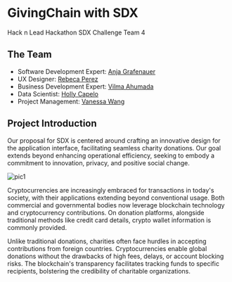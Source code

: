 # GivingChain with SDX
Hack n Lead Hackathon SDX Challenge Team 4

## The Team
- Software Development Expert: [Anja Grafenauer](http://linkedin.com/in/anja-grafenauer)
- UX Designer: [Rebeca Perez](http://linkedin.com/in/beci-p-22270b291)
- Business Development Expert: [Vilma Ahumada](http://linkedin.com/in/vilmaahumada)
- Data Scientist: [Holly Capelo](http://linkedin.com/in/holly-l-capelo)
- Project Management: [Vanessa Wang](http://linkedin.com/in/vanessayingwang)

## Project Introduction
Our proposal for SDX is centered around crafting an innovative design for the application interface, facilitating seamless charity donations. Our goal extends beyond enhancing operational efficiency, seeking to embody a commitment to innovation, privacy, and positive social change.
<!---
![pic1](assets/A-Crypto-Donation-Ecosystem-The-Giving-Block.png)
--->
![pic1](assets/eutherium.jpeg)

Cryptocurrencies are increasingly embraced for transactions in today's society, with their applications extending beyond conventional usage. Both commercial and governmental bodies now leverage blockchain technology and cryptocurrency contributions. On donation platforms, alongside traditional methods like credit card details, crypto wallet information is commonly provided.

Unlike traditional donations, charities often face hurdles in accepting contributions from foreign countries. Cryptocurrencies enable global donations without the drawbacks of high fees, delays, or account blocking risks. The blockchain's transparency facilitates tracking funds to specific recipients, bolstering the credibility of charitable organizations.
